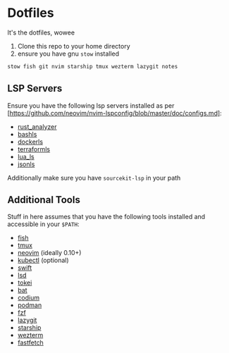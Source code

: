 # Dotfiles
It's the dotfiles, wowee

1. Clone this repo to your home directory
2. ensure you have gnu `stow` installed

```sh
stow fish git nvim starship tmux wezterm lazygit notes
```

## LSP Servers
Ensure you have the following lsp servers installed as per [https://github.com/neovim/nvim-lspconfig/blob/master/doc/configs.md]:
* [rust_analyzer](https://github.com/neovim/nvim-lspconfig/blob/master/doc/configs.md#rust_analyzer)
* [bashls](https://github.com/neovim/nvim-lspconfig/blob/master/doc/configs.md#bashls)
* [dockerls](https://github.com/neovim/nvim-lspconfig/blob/master/doc/configs.md#dockerls)
* [terraformls](https://github.com/neovim/nvim-lspconfig/blob/master/doc/configs.md#terraformls)
* [lua_ls](https://github.com/neovim/nvim-lspconfig/blob/master/doc/configs.md#lua_ls)
* [jsonls](https://github.com/neovim/nvim-lspconfig/blob/master/doc/configs.md#jsonls)

Additionally make sure you have `sourcekit-lsp` in your path

## Additional Tools
Stuff in here assumes that you have the following tools installed and accessible in your `$PATH`:
* [fish](https://fishshell.com/)
* [tmux](https://github.com/tmux/tmux/wiki/Installing)
* [neovim](https://neovim.io/) (ideally 0.10+)
* [kubectl](https://kubernetes.io/docs/tasks/tools/) (optional)
* [swift](https://www.swift.org/)
* [lsd](https://github.com/lsd-rs/lsd)
* [tokei](https://github.com/XAMPPRocky/tokei)
* [bat](https://github.com/sharkdp/bat)
* [codium](https://github.com/VSCodium/vscodium)
* [podman](https://podman.io/)
* [fzf](https://github.com/junegunn/fzf)
* [lazygit](https://github.com/jesseduffield/lazygit)
* [starship](https://starship.rs/)
* [wezterm](https://wezfurlong.org/wezterm/index.html)
* [fastfetch](https://github.com/fastfetch-cli/fastfetch)
